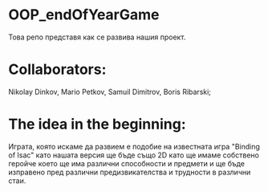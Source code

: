 # OOP_endOfYearGame

Това репо представя как се развива нашия проект.

# Collaborators:

Nikolay Dinkov,
Mario Petkov,
Samuil Dimitrov,
Boris Ribarski;

# The idea in the beginning:

Играта, която искаме да развием е подобие на известната
игра "Binding of Isac" като нашата версия ще бъде също
2D като ще имаме собствено геройче което ще има различни
способности и предмети и ще бъде изправено пред различни
предизвикателства и трудности в различни стаи.

